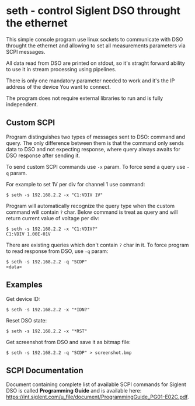 # seth - control Siglent DSO throught the ethernet

This simple console program use linux sockets to communicate with DSO throught the ethernet and allowing to set all measurements parameters via SCPI messages.

All data read from DSO are printed on stdout, so it's straght forward ability to use it in stream processing using pipelines.

There is only one mandatory parameter needed to work and it's the IP address of the device You want to connect.

The program does not require external libraries to run and is fully independent.

## Custom SCPI

Program distinguishes two types of messages sent to DSO: command and query. The only difference between them is that the command only sends data to DSO and not expecting response, where query always awaits for DSO response after sending it.

To send custom SCPI commands use `-x` param. To force send a query use `-q` param.

For example to set 1V per div for channel 1 use command:

```
$ seth -s 192.168.2.2 -x "C1:VDIV 1V"
```

Program will automatically recognize the query type when the custom command will contain `?` char. Below command is treat as query and will return current value of voltage per div:

```
$ seth -s 192.168.2.2 -x "C1:VDIV?"
C1:VDIV 1.00E-01V
```

There are existing queries which don't contain `?` char in it. To force program to read response from DSO, use `-q` param:

```
$ seth -s 192.168.2.2 -q "SCDP"
<data>
```

## Examples

Get device ID:

```
$ seth -s 192.168.2.2 -x "*IDN?"
```

Reset DSO state:

```
$ seth -s 192.168.2.2 -x "*RST"
```

Get screenshot from DSO and save it as bitmap file:

```
$ seth -s 192.168.2.2 -q "SCDP" > screenshot.bmp
```

## SCPI Documentation

Document containing complete list of available SCPI commands for Siglent DSO is called __Programming Guide__ and is available here: https://int.siglent.com/u_file/document/ProgrammingGuide_PG01-E02C.pdf.
